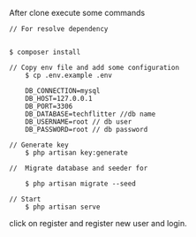 After clone execute some commands
    
    
    // For resolve dependency
        
        
    $ composer install

    // Copy env file and add some configuration
        $ cp .env.example .env 

        DB_CONNECTION=mysql
        DB_HOST=127.0.0.1
        DB_PORT=3306
        DB_DATABASE=techflitter //db name
        DB_USERNAME=root // db user
        DB_PASSWORD=root // db password

    // Generate key
        $ php artisan key:generate

    //  Migrate database and seeder for  

        $ php artisan migrate --seed

    // Start 
        $ php artisan serve

click on register and register new user and login.




